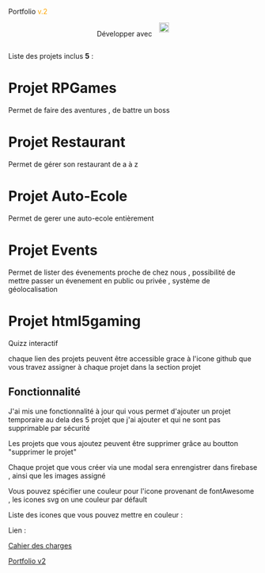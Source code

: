 Portfolio <span style="color:orange">v.2</span>

<div style="display:flex; gap:1em; justify-content: center">
    <p>Développer avec</p> 
    <span><img src="https://www.svgrepo.com/show/354259/react.svg" height=20></span>
</div>

Liste des projets inclus **5** :

# Projet RPGames
Permet de faire des aventures , de battre un boss

# Projet Restaurant
Permet de gérer son restaurant de a à z

# Projet Auto-Ecole
Permet de gerer une auto-ecole entièrement


# Projet Events
Permet de lister des évenements proche de chez nous , possibilité de mettre passer un évenement en public ou privée , système de géolocalisation

# Projet html5gaming
Quizz interactif

chaque lien des projets peuvent être accessible grace à l'icone github que vous travez assigner à chaque projet dans la section projet

## Fonctionnalité
J'ai mis une fonctionnalité à jour qui vous permet d'ajouter un projet temporaire au dela des 5 projet que j'ai ajouter et qui ne sont pas supprimable par sécurité

Les projets que vous ajoutez peuvent être supprimer grâce au boutton "supprimer le projet"

Chaque projet que vous créer via une modal sera enrengistrer dans firebase , ainsi que les images assigné

Vous pouvez spécifier une couleur pour l'icone provenant de fontAwesome ,
les icones svg on une couleur par défault


Liste des icones que vous pouvez mettre en couleur : 


Lien :

[Cahier des charges](https://github.com/DzStylDev/cahier_des_charges.git)

[Portfolio v2](https://github.com/DzStylDev/portfoliov2)

